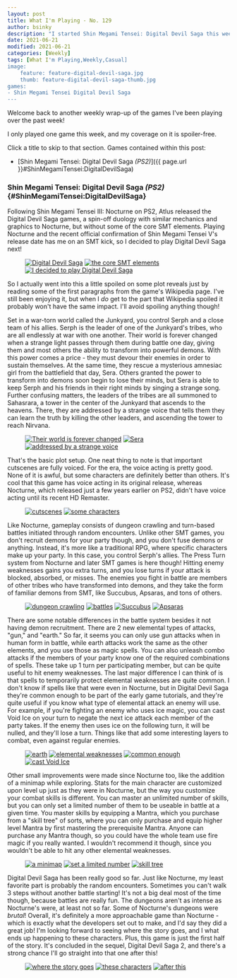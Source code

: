 ```yaml
---
layout: post
title: What I'm Playing - No. 129
author: bsinky
description: "I started Shin Megami Tensei: Digital Devil Saga this week!"
date: 2021-06-21
modified: 2021-06-21
categories: [Weekly]
tags: [What I'm Playing,Weekly,Casual]
image:
    feature: feature-digital-devil-saga.jpg
    thumb: feature-digital-devil-saga-thumb.jpg
games:
- Shin Megami Tensei Digital Devil Saga
---
```


Welcome back to another weekly wrap-up of the games I've been playing over the
past week!

I only played one game this week, and my coverage on it is spoiler-free.

Click a title to skip to that section. Games contained within this post:

 - [Shin Megami Tensei: Digital Devil Saga *(PS2)*]({{ page.url }}#ShinMegamiTensei:DigitalDevilSaga)

<!--more-->

### Shin Megami Tensei: Digital Devil Saga *(PS2)*    {#ShinMegamiTensei:DigitalDevilSaga}

Following Shin Megami Tensei III: Nocturne on PS2, Atlus released the Digital
Devil Saga games, a spin-off duology with similar mechanics and graphics to
Nocturne, but without some of the core SMT elements. Playing Nocturne and the
recent official confirmation of Shin Megami Tensei V's release date has me on an
SMT kick, so I decided to play Digital Devil Saga next!

<figure class="third">
    <a href="https://i.imgur.com/MBsce2q.jpg"><img src="https://i.imgur.com/MBsce2qm.jpg" alt="Digital Devil Saga"/></a>
    <a href="https://i.imgur.com/HogziRR.jpg"><img src="https://i.imgur.com/HogziRRm.jpg" alt="the core SMT elements"/></a>
    <a href="https://i.imgur.com/dfqof3c.jpg"><img src="https://i.imgur.com/dfqof3cm.jpg" alt="I decided to play Digital Devil Saga"/></a>
</figure>

So I actually went into this a little spoiled on some plot reveals just by
reading some of the first paragraphs from the game's Wikipedia page. I've still
been enjoying it, but when I *do* get to the part that Wikipedia spoiled it
probably won't have the same impact. I'll avoid spoiling anything though!

Set in a war-torn world called the Junkyard, you control Serph and a close team
of his allies. Serph is the leader of one of the Junkyard's tribes, who are all
endlessly at war with one another. Their world is forever changed when a strange
light passes through them during battle one day, giving them and most others the
ability to transform into powerful demons. With this power comes a price - they
must devour their enemies in order to sustain themselves. At the same time, they
rescue a mysterious amnesiac girl from the battlefield that day, Sera. Others
granted the power to transform into demons soon begin to lose their minds, but
Sera is able to keep Serph and his friends in their right minds by singing a
strange song. Further confusing matters, the leaders of the tribes are all
summoned to Sahasrara, a tower in the center of the Junkyard that ascends to the
heavens. There, they are addressed by a strange voice that tells them they can
learn the truth by killing the other leaders, and ascending the tower to reach
Nirvana.

<figure class="third">
    <a href="https://i.imgur.com/Uoinwb6.jpg"><img src="https://i.imgur.com/Uoinwb6m.jpg" alt="Their world is forever changed"/></a>
    <a href="https://i.imgur.com/AcmczDG.jpg"><img src="https://i.imgur.com/AcmczDGm.jpg" alt="Sera"/></a>
    <a href="https://i.imgur.com/U5rldLk.jpg"><img src="https://i.imgur.com/U5rldLkm.jpg" alt="addressed by a strange voice"/></a>
</figure>

That's the basic plot setup. One neat thing to note is that important cutscenes
are fully voiced. For the era, the voice acting is pretty good. None of it is
awful, but some characters are definitely better than others. It's cool that
this game has voice acting in its original release, whereas Nocturne, which
released just a few years earlier on PS2, didn't have voice acting until its
recent HD Remaster.

<figure class="half">
    <a href="https://i.imgur.com/cPLVZac.jpg"><img src="https://i.imgur.com/cPLVZacm.jpg" alt="cutscenes"/></a>
    <a href="https://i.imgur.com/TQac7gB.jpg"><img src="https://i.imgur.com/TQac7gBm.jpg" alt="some characters"/></a>
</figure>

Like Nocturne, gameplay consists of dungeon crawling and turn-based battles
initiated through random encounters. Unlike other SMT games, you don't recruit
demons for your party though, and you don't fuse demons or anything. Instead,
it's more like a traditional RPG, where specific characters make up your party.
In this case, you control Serph's allies. The Press Turn system from Nocturne
and later SMT games is here though! Hitting enemy weaknesses gains you extra
turns, and you lose turns if your attack is blocked, absorbed, or misses. The
enemies you fight in battle are members of other tribes who have transformed
into demons, and they take the form of familiar demons from SMT, like Succubus,
Apsaras, and tons of others.

<figure class="half">
    <a href="https://i.imgur.com/pG5ntes.jpg"><img src="https://i.imgur.com/pG5ntesm.jpg" alt="dungeon crawling"/></a>
    <a href="https://i.imgur.com/r8ypxVp.jpg"><img src="https://i.imgur.com/r8ypxVpm.jpg" alt="battles"/></a>
    <a href="https://i.imgur.com/O3PUSmn.jpg"><img src="https://i.imgur.com/O3PUSmnm.jpg" alt="Succubus"/></a>
    <a href="https://i.imgur.com/rlzje5V.jpg"><img src="https://i.imgur.com/rlzje5Vm.jpg" alt="Apsaras"/></a>
</figure>

There are some notable differences in the battle system besides it not having
demon recruitment. There are 2 new elemental types of attacks, "gun," and
"earth." So far, it seems you can only use gun attacks when in human form in
battle, while earth attacks work the same as the other elements, and you use
those as magic spells. You can also unleash combo attacks if the members of your
party know one of the required combinations of spells. These take up 1 turn per
participating member, but can be quite useful to hit enemy weaknesses. The last
major difference I can think of is that spells to temporarily protect elemental
weaknesses are quite common. I don't know if spells like that were even in
Nocturne, but in Digital Devil Saga they're common enough to be part of the
early game tutorials, and they're quite useful if you know what type of
elemental attack an enemy will use. For example, if you're fighting an enemy who
uses ice magic, you can cast Void Ice on your turn to negate the next ice attack
each member of the party takes. If the enemy then uses ice on the following
turn, it will be nulled, and they'll lose a turn. Things like that add some
interesting layers to combat, even against regular enemies.

<figure class="half">
    <a href="https://i.imgur.com/I1VYsFY.jpg"><img src="https://i.imgur.com/I1VYsFYm.jpg" alt="earth"/></a>
    <a href="https://i.imgur.com/SoiXIcC.jpg"><img src="https://i.imgur.com/SoiXIcCm.jpg" alt="elemental weaknesses"/></a>
    <a href="https://i.imgur.com/EMNmYNJ.jpg"><img src="https://i.imgur.com/EMNmYNJm.jpg" alt="common enough"/></a>
    <a href="https://i.imgur.com/pWIcgx6.jpg"><img src="https://i.imgur.com/pWIcgx6m.jpg" alt="cast Void Ice"/></a>
</figure>

Other small improvements were made since Nocturne too, like the addition of a
minimap while exploring. Stats for the main character are customized upon level
up just as they were in Nocturne, but the way you customize your combat skills
is different. You can master an unlimited number of skills, but you can only set
a limited number of them to be useable in battle at a given time. You master
skills by equipping a Mantra, which you purchase from a "skill tree" of sorts,
where you can only purchase and equip higher level Mantra by first mastering the
prerequisite Mantra. Anyone can purchase any Mantra though, so you could have
the whole team use fire magic if you really wanted. I wouldn't recommend it
though, since you wouldn't be able to hit any other elemental weaknesses.

<figure class="third">
    <a href="https://i.imgur.com/3RC0zlr.jpg"><img src="https://i.imgur.com/3RC0zlrm.jpg" alt="a minimap"/></a>
    <a href="https://i.imgur.com/zXQK0Cd.jpg"><img src="https://i.imgur.com/zXQK0Cdm.jpg" alt="set a limited number"/></a>
    <a href="https://i.imgur.com/en1O7PD.jpg"><img src="https://i.imgur.com/en1O7PDm.jpg" alt="skill tree"/></a>
</figure>

Digital Devil Saga has been really good so far. Just like Nocturne, my least
favorite part is probably the random encounters. Sometimes you can't walk 3
steps without another battle starting! It's not a big deal most of the time
though, because battles are really fun. The dungeons aren't as intense as
Nocturne's were, at least not so far. Some of Nocturne's dungeons were *brutal*!
Overall, it's definitely a more approachable game than Nocturne - which is
exactly what the developers set out to make, and I'd say they did a great job!
I'm looking forward to seeing where the story goes, and I what ends up happening
to these characters. Plus, this game is just the first half of the story. It's
concluded in the sequel, Digital Devil Saga 2, and there's a strong chance I'll
go straight into that one after this!

<figure class="third">
    <a href="https://i.imgur.com/b350eMk.jpg"><img src="https://i.imgur.com/b350eMkm.jpg" alt="where the story goes"/></a>
    <a href="https://i.imgur.com/RB9XoMW.jpg"><img src="https://i.imgur.com/RB9XoMWm.jpg" alt="these characters"/></a>
    <a href="https://i.imgur.com/193art3.jpg"><img src="https://i.imgur.com/193art3m.jpg" alt="after this"/></a>
</figure>

